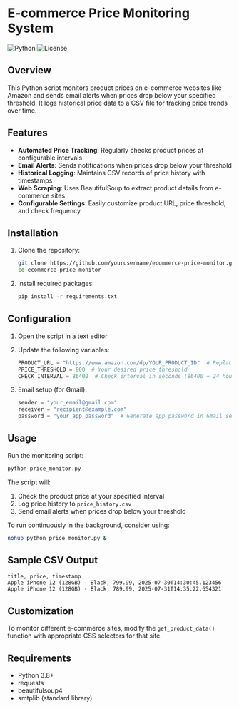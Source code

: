 # E-commerce Price Monitoring System

![Python](https://img.shields.io/badge/Python-3.8%2B-blue)
![License](https://img.shields.io/badge/License-MIT-green)

## Overview

This Python script monitors product prices on e-commerce websites like Amazon and sends email alerts when prices drop below your specified threshold. It logs historical price data to a CSV file for tracking price trends over time.

## Features

- **Automated Price Tracking**: Regularly checks product prices at configurable intervals
- **Email Alerts**: Sends notifications when prices drop below your threshold
- **Historical Logging**: Maintains CSV records of price history with timestamps
- **Web Scraping**: Uses BeautifulSoup to extract product details from e-commerce sites
- **Configurable Settings**: Easily customize product URL, price threshold, and check frequency

## Installation

1. Clone the repository:
   ```bash
   git clone https://github.com/yourusername/ecommerce-price-monitor.git
   cd ecommerce-price-monitor
   ```

2. Install required packages:
   ```bash
   pip install -r requirements.txt
   ```

## Configuration
1. Open the script in a text editor
2. Update the following variables:
   ```python
   PRODUCT_URL = "https://www.amazon.com/dp/YOUR_PRODUCT_ID"  # Replace with your product URL
   PRICE_THRESHOLD = 800  # Your desired price threshold
   CHECK_INTERVAL = 86400  # Check interval in seconds (86400 = 24 hours)
   ```

3. Email setup (for Gmail):
   ```python
   sender = "your_email@gmail.com"
   receiver = "recipient@example.com"
   password = "your_app_password"  # Generate app password in Gmail settings
   ```

## Usage
Run the monitoring script:
```bash
python price_monitor.py
```

The script will:
1. Check the product price at your specified interval
2. Log price history to `price_history.csv`
3. Send email alerts when prices drop below your threshold

To run continuously in the background, consider using:
```bash
nohup python price_monitor.py &
```

## Sample CSV Output
```
title, price, timestamp
Apple iPhone 12 (128GB) - Black, 799.99, 2025-07-30T14:30:45.123456
Apple iPhone 12 (128GB) - Black, 789.99, 2025-07-31T14:35:22.654321
```

## Customization
To monitor different e-commerce sites, modify the `get_product_data()` function with appropriate CSS selectors for that site.

## Requirements
- Python 3.8+
- requests
- beautifulsoup4
- smtplib (standard library)
